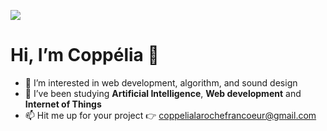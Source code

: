 ![](https://github.com/Copp31/Copp31/header.png)

# Hi, I’m Coppélia 👋 

- 👀 I’m interested in web development, algorithm, and sound design
- 🌱 I’ve been studying **Artificial Intelligence**, **Web development** and **Internet of Things**
- 📫 Hit me up for your project :point_right: coppelialarochefrancoeur@gmail.com

